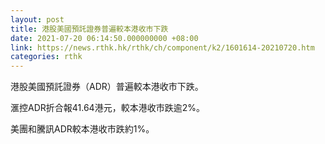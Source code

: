 ```yaml
---
layout: post
title: 港股美國預託證券普遍較本港收市下跌
date: 2021-07-20 06:14:50.000000000 +08:00
link: https://news.rthk.hk/rthk/ch/component/k2/1601614-20210720.htm
categories: rthk
---
```


港股美國預託證券（ADR）普遍較本港收市下跌。

滙控ADR折合報41.64港元，較本港收市跌逾2%。

美團和騰訊ADR較本港收市跌約1%。
